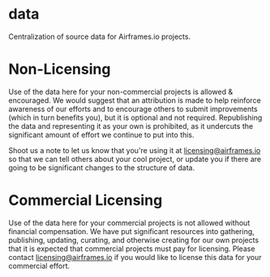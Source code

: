 # data

Centralization of source data for Airframes.io projects.

# Non-Licensing

Use of the data here for your non-commercial projects is allowed & encouraged. We would suggest that an attribution is made to help reinforce awareness of our efforts and to encourage others to submit improvements (which in turn benefits you), but it is optional and not required. Republishing the data and representing it as your own is prohibited, as it undercuts the significant amount of effort we continue to put into this.

Shoot us a note to let us know that you're using it at [licensing@airframes.io](mailto:licensing@airframes.io) so that we can tell others about your cool project, or update you if there are going to be significant changes to the structure of data.

# Commercial Licensing

Use of the data here for your commercial projects is not allowed without financial compensation. We have put significant resources into gathering, publishing, updating, curating, and otherwise creating for our own projects that it is expected that commercial projects must pay for licensing. Please contact [licensing@airframes.io](mailto:licensing@airframes.io) if you would like to license this data for your commercial effort.
